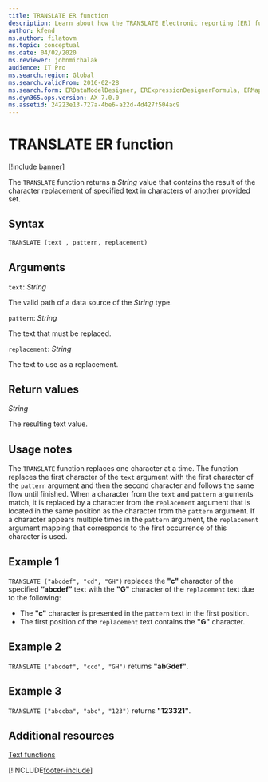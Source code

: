 ```yaml
---
title: TRANSLATE ER function
description: Learn about how the TRANSLATE Electronic reporting (ER) function is used, including syntax strings, arguments, return values, usage notes, and examples.
author: kfend
ms.author: filatovm
ms.topic: conceptual
ms.date: 04/02/2020
ms.reviewer: johnmichalak
audience: IT Pro
ms.search.region: Global
ms.search.validFrom: 2016-02-28
ms.search.form: ERDataModelDesigner, ERExpressionDesignerFormula, ERMappedFormatDesigner, ERModelMappingDesigner
ms.dyn365.ops.version: AX 7.0.0
ms.assetid: 24223e13-727a-4be6-a22d-4d427f504ac9
---
```


# TRANSLATE ER function

[!include [banner](../includes/banner.md)]

The `TRANSLATE` function returns a *String* value that contains the result of the character replacement of specified text in characters of another provided set.

## Syntax

```vb
TRANSLATE (text , pattern, replacement)
```

## Arguments

`text`: *String*

The valid path of a data source of the *String* type.

`pattern`: *String*

The text that must be replaced.

`replacement`: *String*

The text to use as a replacement.

## Return values

*String*

The resulting text value.

## Usage notes

The `TRANSLATE` function replaces one character at a time. The function replaces the first character of the `text` argument with the first character of the `pattern` argument and then the second character and follows the same flow until finished. When a character from the `text` and `pattern` arguments match, it is replaced by a character from the `replacement` argument that is located in the same position as the character from the `pattern` argument. If a character appears multiple times in the `pattern` argument, the `replacement` argument mapping that corresponds to the first occurrence of this character is used.

## Example 1

`TRANSLATE ("abcdef", "cd", "GH")` replaces the **"c"** character of the specified  **“abcdef”** text with the **"G"** character of the `replacement` text due to the following:
-	The **"c"** character is presented in the `pattern` text in the first position.
-	The first position of the `replacement` text contains the **"G"** character.

## Example 2

`TRANSLATE ("abcdef", "ccd", "GH")` returns **"abGdef"**.

## Example 3

`TRANSLATE ("abccba", "abc", "123")` returns **"123321"**.

## Additional resources

[Text functions](er-functions-category-text.md)


[!INCLUDE[footer-include](../../../includes/footer-banner.md)]
